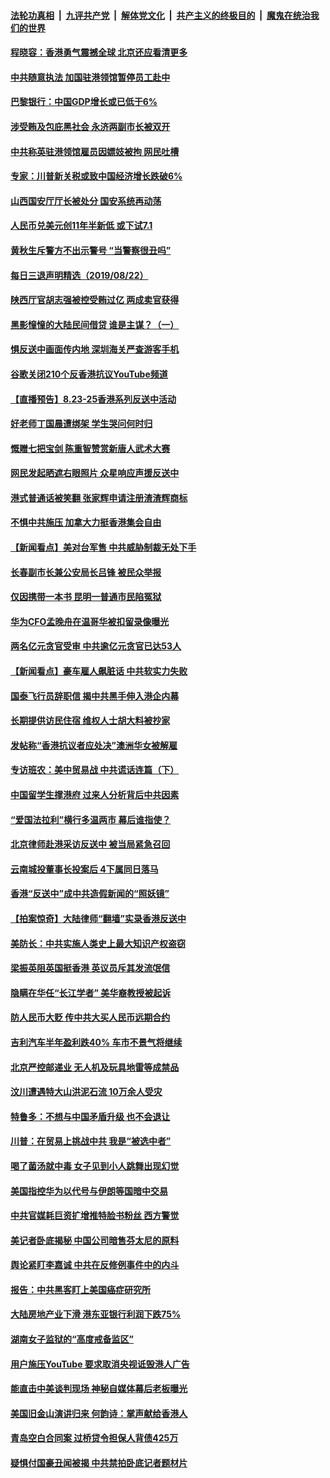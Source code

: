 ####  [法轮功真相](../../../../basic/blob/master/README.md?t=08231001) &nbsp;|&nbsp; [九评共产党](../../../../9ping.md/blob/master/README.md?t=08231001) &nbsp;|&nbsp; [解体党文化](../../../../jtdwh.md/blob/master/README.md?t=08231001)  &nbsp;|&nbsp; [共产主义的终极目的](../../../../gczydzjmd.md/blob/master/README.md?t=08231001) &nbsp;|&nbsp; [魔鬼在统治我们的世界](../../../../mgztzwmdsj.md/blob/master/README.md?t=08231001) 

#### [程晓容：香港勇气震撼全球 北京还应看清更多](../pages/nsc413/n11472113.md?t=08231001) 

#### [中共随意执法 加国驻港领馆暂停员工赴中](../pages/nsc413/n11472495.md?t=08231001) 


#### [巴黎银行：中国GDP增长或已低于6%](../pages/nsc413/n11471955.md?t=08231001) 

#### [涉受贿及包庇黑社会 永济两副市长被双开](../pages/nsc413/n11472280.md?t=08231001) 

#### [中共称英驻港领馆雇员因嫖妓被拘 网民吐槽](../pages/nsc413/n11472303.md?t=08231001) 

#### [专家：川普新关税或致中国经济增长跌破6%](../pages/nsc413/n11471801.md?t=08231001) 

#### [山西国安厅厅长被处分 国安系统再动荡](../pages/nsc413/n11471874.md?t=08231001) 

#### [人民币兑美元创11年半新低 或下试7.1](../pages/nsc413/n11471591.md?t=08231001) 

#### [黄秋生斥警方不出示警号 “当警察很丑吗”](../pages/nsc413/n11471449.md?t=08231001) 

#### [每日三退声明精选（2019/08/22）](../pages/nsc413/n11471952.md?t=08231001) 

#### [陕西厅官胡志强被控受贿过亿 两成卖官获得](../pages/nsc413/n11470877.md?t=08231001) 

#### [黑影憧憧的大陆民间借贷 谁是主谋？（一）](../pages/nsc413/n11471127.md?t=08231001) 

#### [惧反送中画面传内地 深圳海关严查游客手机](../pages/nsc413/n11471481.md?t=08231001) 

#### [谷歌关闭210个反香港抗议YouTube频道](../pages/nsc413/n11471529.md?t=08231001) 

#### [【直播预告】8.23-25香港系列反送中活动](../pages/nsc413/n11471350.md?t=08231001) 

#### [好老师丁国晨遭绑架 学生哭问何时归](../pages/nsc413/n11471629.md?t=08231001) 

#### [慨赠七把宝剑 陈重智赞赏新唐人武术大赛](../pages/nsc413/n11470438.md?t=08231001) 

#### [网民发起晒遮右眼照片 众星响应声援反送中](../pages/nsc413/n11471097.md?t=08231001) 

#### [港式普通话被笑翻 张家辉申请注册渣渣辉商标](../pages/nsc413/n11470818.md?t=08231001) 

#### [不惧中共施压 加拿大力挺香港集会自由](../pages/nsc413/n11471514.md?t=08231001) 

#### [【新闻看点】美对台军售 中共威胁制裁无处下手](../pages/nsc413/n11471070.md?t=08231001) 

#### [长春副市长兼公安局长吕锋 被民众举报](../pages/nsc413/n11470899.md?t=08231001) 

#### [仅因携带一本书 昆明一普通市民陷冤狱](../pages/nsc413/n11461598.md?t=08231001) 

#### [华为CFO孟晚舟在温哥华被扣留录像曝光](../pages/nsc413/n11471330.md?t=08231001) 

#### [两名亿元贪官受审 中共逾亿元贪官已达53人](../pages/nsc413/n11470915.md?t=08231001) 

#### [【新闻看点】豪车雇人飙脏话 中共软实力失败](../pages/nsc413/n11471071.md?t=08231001) 

#### [国泰飞行员辞职信 揭中共黑手伸入港企内幕](../pages/nsc413/n11471121.md?t=08231001) 

#### [长期提供访民住宿 维权人士胡大料被抄家](../pages/nsc413/n11471098.md?t=08231001) 

#### [发帖称“香港抗议者应处决”澳洲华女被解雇](../pages/nsc413/n11471099.md?t=08231001) 

#### [专访班农：美中贸易战 中共谎话连篇（下）](../pages/nsc413/n11468684.md?t=08231001) 

#### [中国留学生撑港府 过来人分析背后中共因素](../pages/nsc413/n11470747.md?t=08231001) 

#### [“爱国法拉利”横行多温两市 幕后谁指使？](../pages/nsc413/n11468873.md?t=08231001) 

#### [北京律师赴港采访反送中 被当局紧急召回](../pages/nsc413/n11470502.md?t=08231001) 

#### [云南城投董事长投案后 4下属同日落马](../pages/nsc413/n11470827.md?t=08231001) 

#### [香港“反送中”成中共造假新闻的“照妖镜”](../pages/nsc413/n11468359.md?t=08231001) 


#### [【拍案惊奇】大陆律师“翻墙”实录香港反送中](../pages/nsc413/n11469075.md?t=08231001) 

#### [美防长：中共实施人类史上最大知识产权盗窃](../pages/nsc413/n11470165.md?t=08231001) 

#### [梁振英阻英国挺香港 英议员斥其发流氓信](../pages/nsc413/n11470297.md?t=08231001) 

#### [隐瞒在华任“长江学者” 美华裔教授被起诉](../pages/nsc413/n11469257.md?t=08231001) 

#### [防人民币大贬 传中共大买人民币远期合约](../pages/nsc413/n11470116.md?t=08231001) 

#### [吉利汽车半年盈利跌40% 车市不景气将继续](../pages/nsc413/n11469538.md?t=08231001) 

#### [北京严控邮递业 无人机及玩具地雷等成禁品](../pages/nsc413/n11469799.md?t=08231001) 

#### [汶川遭遇特大山洪泥石流 10万余人受灾](../pages/nsc413/n11469160.md?t=08231001) 

#### [特鲁多：不想与中国矛盾升级 也不会退让](../pages/nsc413/n11470128.md?t=08231001) 

#### [川普：在贸易上挑战中共 我是“被选中者”](../pages/nsc413/n11468807.md?t=08231001) 

#### [喝了菌汤就中毒 女子见到小人跳舞出现幻觉](../pages/nsc413/n11470061.md?t=08231001) 

#### [美国指控华为以代号与伊朗等国暗中交易](../pages/nsc413/n11470040.md?t=08231001) 

#### [中共官媒耗巨资扩增推特脸书粉丝 西方警觉](../pages/nsc413/n11469366.md?t=08231001) 

#### [美记者卧底揭秘 中国公司暗售芬太尼的原料](../pages/nsc413/n11469805.md?t=08231001) 

#### [舆论紧盯李嘉诚 中共在反修例事件中的内斗](../pages/nsc413/n11469298.md?t=08231001) 

#### [报告：中共黑客盯上美国癌症研究所](../pages/nsc413/n11469438.md?t=08231001) 

#### [大陆房地产业下滑 港东亚银行利润下跌75%](../pages/nsc413/n11469203.md?t=08231001) 

#### [湖南女子监狱的“高度戒备监区”](../pages/nsc413/n11468696.md?t=08231001) 

#### [用户施压YouTube 要求取消央视诋毁港人广告](../pages/nsc413/n11469016.md?t=08231001) 

#### [能直击中美谈判现场 神秘自媒体幕后老板曝光](../pages/nsc413/n11468333.md?t=08231001) 

#### [美国旧金山演讲归来 何韵诗：掌声献给香港人](../pages/nsc413/n11469000.md?t=08231001) 

#### [青岛空白合同案 过桥贷令担保人背债425万](../pages/nsc413/n11468963.md?t=08231001) 

#### [疑惧付国豪丑闻被揭 中共禁拍卧底记者题材片](../pages/nsc413/n11468566.md?t=08231001) 

